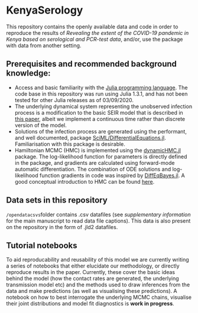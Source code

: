 # KenyaSerology

This repository contains the openly available data and code in order to reproduce the results of *Revealing the extent of the COVID-19 pandemic in Kenya based on serological and PCR-test data*, and/or, use the package with data from another setting.

## Prerequisites and recommended background knowledge:
* Access and basic familiarity with the [Julia programming language](https://julialang.org/). The code base in this repository was run using Julia 1.3.1, and has not been tested for other Julia releases as of 03/09/2020.
* The underlying dynamical system representing the unobserved infection process is a modification to the basic SEIR model that is described in [this paper](https://journals.sagepub.com/doi/full/10.1177/0962280217747054), albeit we implement a continuous time rather than discrete version of the model.
* Solutions of the infection process are generated using the performant, and well documented, package [SciML/DifferentialEquations.jl](https://github.com/SciML/DifferentialEquations.jl). Familiarisation with this package is desirable.
* Hamiltonian MCMC (HMC) is implemented using the [dynamicHMC.jl](https://github.com/tpapp/DynamicHMC.jl) package. The log-likelihood function for parameters is directly defined in the package, and gradients are calculated using forward-mode automatic differentiation. The combination of ODE solutions and log-likelihood function gradients in code was inspired by [DiffEqBayes.jl](https://github.com/SciML/DiffEqBayes.jl). A good conceptual introduction to HMC can be found [here](https://arxiv.org/abs/1701.02434).

## Data sets in this repository

`/opendatacsvs`folder contains .csv datafiles (see *supplementary information* for the main manuscript to read data file captions). This data is also present on the repository in the form of .jld2 datafiles.

## Tutorial notebooks

To aid reproducability and reusability of this model we are currently writing a series of notebooks that either elucidate our methodology, or directly reproduce results in the paper. Currently, these cover the basic ideas behind the model (how the contact rates are generated, the underlying transmission model etc) and the methods used to draw inferences from the data and make predictions (as well as visualising these predictions). A notebook on how to best interrogate the underlying MCMC chains, visualise their joint distributions and model fit diagnostics is **work in progress**.


